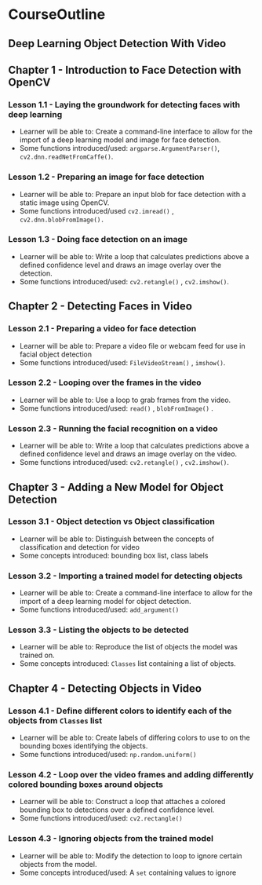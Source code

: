 # CourseOutline

## Deep Learning Object Detection With Video

## Chapter 1 - Introduction to Face Detection with OpenCV

### **Lesson 1.1 - Laying the groundwork for detecting faces with deep learning**

- Learner will be able to: Create a command-line interface to allow for the import of a deep learning model and image for face detection.
- Some functions introduced/used: `argparse.ArgumentParser()`, `cv2.dnn.readNetFromCaffe()`.

### **Lesson 1.2 - Preparing an image for face detection**

- Learner will be able to: Prepare an input blob for face detection with a static image using OpenCV.
- Some functions introduced/used `cv2.imread()` , `cv2.dnn.blobFromImage().`

### **Lesson 1.3 - Doing face detection on an image**

- Learner will be able to: Write a loop that calculates predictions above a defined confidence level and draws an image overlay over the detection.
- Some functions introduced/used: `cv2.retangle()` , `cv2.imshow()`.

## Chapter 2 - Detecting Faces in Video

### **Lesson 2.1 -  Preparing a video for face detection**

- Learner will be able to: Prepare a video file or webcam feed for use in facial object detection
- Some functions introduced/used: `FileVideoStream()` , `imshow()`.

### **Lesson 2.2 - Looping over the frames in the video**

- Learner will be able to: Use a loop to grab frames from the video.
- Some functions introduced/used: `read()` , `blobFromImage()` .

### **Lesson 2.3 - Running the facial recognition on a video**

- Learner will be able to: Write a loop that calculates predictions above a defined confidence level and draws an image overlay on the video.
- Some functions introduced/used: `cv2.retangle()` , `cv2.imshow()`.

## Chapter 3 - Adding a New Model for Object Detection

### **Lesson 3.1 - Object detection vs Object classification**

- Learner will be able to: Distinguish between the concepts of classification and detection for video
- Some concepts introduced: bounding box list, class labels

### **Lesson 3.2 - Importing a trained model for detecting objects**

- Learner will be able to: Create a command-line interface to allow for the import of a deep learning model for object detection.
- Some functions introduced/used: `add_argument()`

### **Lesson 3.3 - Listing the objects to be detected**

- Learner will be able to: Reproduce the list of objects the model was trained on.
- Some concepts introduced: `Classes` list containing a list of objects.

## Chapter 4 - Detecting Objects in Video

### **Lesson 4.1 - Define different colors to identify each of the objects from `Classes` list**

- Learner will be able to: Create labels of differing colors to use to on the bounding boxes identifying the objects.
- Some functions introduced/used: `np.random.uniform()`

### **Lesson 4.2 - Loop over the video frames and adding differently colored bounding boxes around objects**

- Learner will be able to: Construct a loop that attaches a colored bounding box to detections over a defined confidence level.
- Some functions introduced/used: `cv2.rectangle()`

### **Lesson 4.3 - Ignoring objects from the trained model**

- Learner will be able to: Modify the detection to loop to ignore certain objects from the model.
- Some concepts introduced/used: A `set` containing values to ignore
